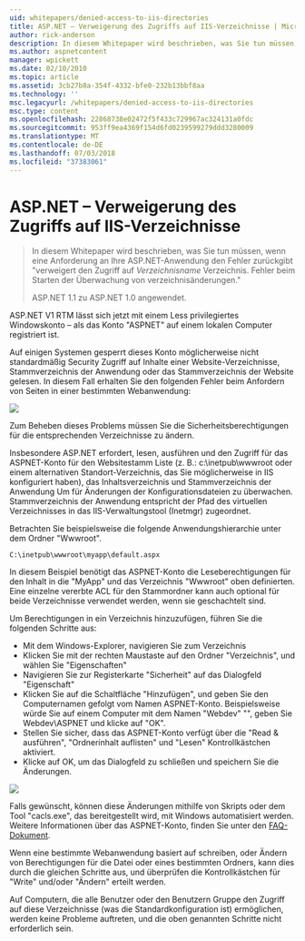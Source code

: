 ```yaml
---
uid: whitepapers/denied-access-to-iis-directories
title: ASP.NET – Verweigerung des Zugriffs auf IIS-Verzeichnisse | Microsoft-Dokumentation
author: rick-anderson
description: In diesem Whitepaper wird beschrieben, was Sie tun müssen, wenn eine Anforderung an die ASP.NET-Anwendung gibt, den Fehler "Zugriff verweigert Verzeichnisname-Verzeichnis zurück. Fehler beim s...
ms.author: aspnetcontent
manager: wpickett
ms.date: 02/10/2010
ms.topic: article
ms.assetid: 3cb27b8a-354f-4332-bfe0-232b13bbf8aa
ms.technology: ''
msc.legacyurl: /whitepapers/denied-access-to-iis-directories
msc.type: content
ms.openlocfilehash: 22868738e02472f5f433c729967ac324131a0fdc
ms.sourcegitcommit: 953ff9ea4369f154d6fd0239599279ddd3280009
ms.translationtype: MT
ms.contentlocale: de-DE
ms.lasthandoff: 07/03/2018
ms.locfileid: "37383061"
---
```

<a name="aspnet-denied-access-to-iis-directories"></a>ASP.NET – Verweigerung des Zugriffs auf IIS-Verzeichnisse
====================
> In diesem Whitepaper wird beschrieben, was Sie tun müssen, wenn eine Anforderung an Ihre ASP.NET-Anwendung den Fehler zurückgibt "verweigert den Zugriff auf *Verzeichnisname* Verzeichnis. Fehler beim Starten der Überwachung von verzeichnisänderungen."
> 
> ASP.NET 1.1 zu ASP.NET 1.0 angewendet.


ASP.NET V1 RTM lässt sich jetzt mit einem Less privilegiertes Windowskonto – als das Konto "ASPNET" auf einem lokalen Computer registriert ist.

Auf einigen Systemen gesperrt dieses Konto möglicherweise nicht standardmäßig Security Zugriff auf Inhalte einer Website-Verzeichnisse, Stammverzeichnis der Anwendung oder das Stammverzeichnis der Website gelesen. In diesem Fall erhalten Sie den folgenden Fehler beim Anfordern von Seiten in einer bestimmten Webanwendung:

![](denied-access-to-iis-directories/_static/image1.jpg)

Zum Beheben dieses Problems müssen Sie die Sicherheitsberechtigungen für die entsprechenden Verzeichnisse zu ändern.

Insbesondere ASP.NET erfordert, lesen, ausführen und den Zugriff für das ASPNET-Konto für den Websitestamm Liste (z. B.: c:\inetpub\wwwroot oder einem alternativen Standort-Verzeichnis, das Sie möglicherweise in IIS konfiguriert haben), das Inhaltsverzeichnis und Stammverzeichnis der Anwendung Um für Änderungen der Konfigurationsdateien zu überwachen. Stammverzeichnis der Anwendung entspricht der Pfad des virtuellen Verzeichnisses in das IIS-Verwaltungstool (Inetmgr) zugeordnet.

Betrachten Sie beispielsweise die folgende Anwendungshierarchie unter dem Ordner "Wwwroot".

`C:\inetpub\wwwroot\myapp\default.aspx`

In diesem Beispiel benötigt das ASPNET-Konto die Leseberechtigungen für den Inhalt in die "MyApp" und das Verzeichnis "Wwwroot" oben definierten. Eine einzelne vererbte ACL für den Stammordner kann auch optional für beide Verzeichnisse verwendet werden, wenn sie geschachtelt sind.

Um Berechtigungen in ein Verzeichnis hinzuzufügen, führen Sie die folgenden Schritte aus:

- Mit dem Windows-Explorer, navigieren Sie zum Verzeichnis
- Klicken Sie mit der rechten Maustaste auf den Ordner "Verzeichnis", und wählen Sie "Eigenschaften"
- Navigieren Sie zur Registerkarte "Sicherheit" auf das Dialogfeld "Eigenschaft"
- Klicken Sie auf die Schaltfläche "Hinzufügen", und geben Sie den Computernamen gefolgt vom Namen ASPNET-Konto. Beispielsweise würde Sie auf einem Computer mit dem Namen "Webdev" "", geben Sie Webdev\ASPNET und klicke auf "OK".
- Stellen Sie sicher, dass das ASPNET-Konto verfügt über die "Read &amp; ausführen", "Ordnerinhalt auflisten" und "Lesen" Kontrollkästchen aktiviert.
- Klicke auf OK, um das Dialogfeld zu schließen und speichern Sie die Änderungen.

![](denied-access-to-iis-directories/_static/image2.jpg)

Falls gewünscht, können diese Änderungen mithilfe von Skripts oder dem Tool "cacls.exe", das bereitgestellt wird, mit Windows automatisiert werden. Weitere Informationen über das ASPNET-Konto, finden Sie unter den [FAQ-Dokument](https://go.microsoft.com/fwlink/?LinkId=5828).

Wenn eine bestimmte Webanwendung basiert auf schreiben, oder Ändern von Berechtigungen für die Datei oder eines bestimmten Ordners, kann dies durch die gleichen Schritte aus, und überprüfen die Kontrollkästchen für "Write" und/oder "Ändern" erteilt werden.

Auf Computern, die alle Benutzer oder den Benutzern Gruppe den Zugriff auf diese Verzeichnisse (was die Standardkonfiguration ist) ermöglichen, werden keine Probleme auftreten, und die oben genannten Schritte nicht erforderlich sein.
